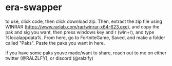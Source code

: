 # era-swapper

to use, click code, then click download zip. Then, extract the zip file using WINRAR (https://www.rarlab.com/rar/winrar-x64-623.exe), and copy the pak and sig you want, then press windows key and r (win+r), and type %localappdata%. From here, go to FortniteGame, Saved, and make a folder called "Paks". Paste the paks you want in here.

if you have some paks youve made/want to share, reach out to me on either twitter (@RALZLFY), or discord (@ralzify)
